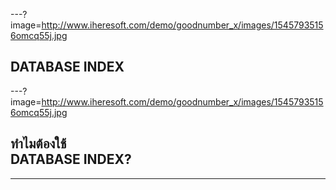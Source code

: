 ---?image=http://www.iheresoft.com/demo/goodnumber_x/images/15457935156omcq55j.jpg

## **DATABASE INDEX**

---?image=http://www.iheresoft.com/demo/goodnumber_x/images/15457935156omcq55j.jpg

## ทำไมต้องใช้<br>DATABASE INDEX?

---